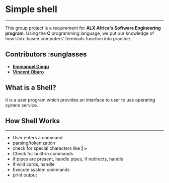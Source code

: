 # Simple shell

---
This group project is a requirement for **ALX Africa's Software Engineering program**.
Using the **C** programming language, we put our knowledge of how Unix-based computers' terminals function into practice.

## Contributors :sunglasses

* [**Emmanuel Diogu**](https://github.com/emmanueldiogu)
* [**Vincent Obaro**](https://github.com/vincelogs)

## What is a Shell?

It is a user program which provides an interface to user to use operating system service.

## How Shell Works

---

* User enters a command
* parsing/tokenization
* check for special characters like **|** **>**
* Check for built-in commands
* if pipes are present, handle pipes, if redirects, handle
* if wild cards, handle
* Execute system commands
* print output
